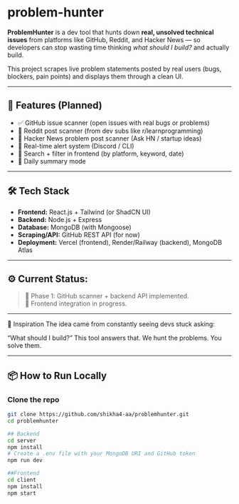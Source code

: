 # problem-hunter

**ProblemHunter** is a dev tool that hunts down **real, unsolved technical issues** from platforms like GitHub, Reddit, and Hacker News — so developers can stop wasting time thinking *what should I build?* and actually build.

This project scrapes live problem statements posted by real users (bugs, blockers, pain points) and displays them through a clean UI.

---

## 🚀 Features (Planned)

- ✅ GitHub issue scanner (open issues with real bugs or problems)
- 🔄 Reddit post scanner (from dev subs like r/learnprogramming)
- 🔄 Hacker News problem post scanner (Ask HN / startup ideas)
- 🔄 Real-time alert system (Discord / CLI)
- 🔄 Search + filter in frontend (by platform, keyword, date)
- 🔄 Daily summary mode

---

## 🛠️ Tech Stack

- **Frontend:** React.js + Tailwind (or ShadCN UI)
- **Backend:** Node.js + Express
- **Database:** MongoDB (with Mongoose)
- **Scraping/API:** GitHub REST API (for now)
- **Deployment:** Vercel (frontend), Render/Railway (backend), MongoDB Atlas

---

## ⚙️ Current Status:  
> 🔨 Phase 1: GitHub scanner + backend API implemented.  
> 🧪 Frontend integration in progress.

---

👀 Inspiration
The idea came from constantly seeing devs stuck asking:

“What should I build?”
This tool answers that.
We hunt the problems. You solve them.

---

## 📦 How to Run Locally

### Clone the repo
```bash
git clone https://github.com/shikha4-aa/problemhunter.git
cd problemhunter

## Backend
cd server
npm install
# Create a .env file with your MongoDB URI and GitHub token
npm run dev

##Frontend
cd client
npm install
npm start



